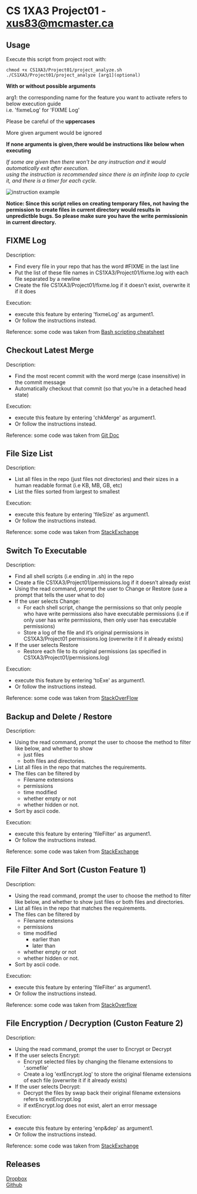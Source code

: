 # CS 1XA3 Project01 - <xus83@mcmaster.ca>
## Usage
Execute this script from project root with:
```
chmod +x CS1XA3/Project01/project_analyze.sh
./CS1XA3/Project01/project_analyze [arg1](optional)
```
**With or without possible arguments**

arg1: the corresponding name for the feature you want to activate refers to below execution guide\
i.e. 'fixmeLog' for 'FIXME Log'

Please be careful of the **uppercases**

More given argument would be ignored

**If none arguments is given,there would be instructions like below when executing**

*If some are given then there won't be any instruction and it would automatically exit after execution.*\
*using the instruction is recommended since there is an infinite loop to cycle it, and there is a timer for each cycle.*

![instruction example](https://i.loli.net/2020/02/29/E3ygfYFBdQ1Jnbx.png)

**Notice: Since this script relies on creating temporary files, not having the permission to create files in current directory would results in unpredictble bugs. So please make sure you have the write permissionin in current directory.** 

## FIXME Log
Description: 
* Find every file in your repo that has the word #FIXME in the last line
* Put the list of these file names in CS1XA3/Project01/fixme.log with each file separated by a
newline
* Create the file CS1XA3/Project01/fixme.log if it doesn’t exist, overwrite it if it does

Execution:
* execute this feature by entering 'fixmeLog' as argument1.
* Or follow the instructions instead.

Reference: some code was taken from [Bash scripting cheatsheet](https://devhints.io/bash)

## Checkout Latest Merge
Description: 
* Find the most recent commit with the word merge (case insensitive) in the commit message
* Automatically checkout that commit (so that you’re in a detached head state)

Execution: 
* execute this feature by entering 'chkMerge' as argument1. 
* Or follow the instructions instead.

Reference: some code was taken from [Git Doc](https://git-scm.com/docs)

##  File Size List
Description: 
* List all files in the repo (just files not directories) and their sizes in a human readable format (i.e
KB, MB, GB, etc)
* List the files sorted from largest to smallest

Execution:
* execute this feature by entering 'fileSize' as argument1.
* Or follow the instructions instead.

Reference: some code was taken from [StackExchange](https://unix.stackexchange.com/questions/405601/how-do-i-store-the-human-friendly-size-of-a-file-in-a-variable)

## Switch To Executable
Description: 
* Find all shell scripts (i.e ending in .sh) in the repo
* Create a file CS1XA3/Project01/permissions.log if it doesn’t already exist
* Using the read command, prompt the user to Change or Restore (use a prompt that tells the user
what to do)
* If the user selects Change:
    * For each shell script, change the permissions so that only people who have write permissions also have executable permissions (i.e if only user has write permissions, then only user has executable permissions)
    * Store a log of the file and it’s original permissions in CS1XA3/Project01 permissions.log (overwrite it if it already exists)
* If the user selects Restore
    * Restore each file to its original permissions (as specified in CS1XA3/Project01/permissions.log)

Execution:
* execute this feature by entering 'toExe' as argument1.
* Or follow the instructions instead.

Reference: some code was taken from [StackOverFlow](https://stackoverflow.com/questions/10929453/read-a-file-line-by-line-assigning-the-value-to-a-variable)

## Backup and Delete / Restore
Description: 
* Using the read command, prompt the user to choose the method to filter like below, and whether to show
    * just files
    * both files and directories.
* List all files in the repo that matches the requirements.
* The files can be filtered by 
    * Filename extensions
    * permissions
    * time modified
    * whether empty or not
    * whether hidden or not. 
* Sort by ascii code.

Execution:
* execute this feature by entering 'fileFilter' as argument1.
* Or follow the instructions instead.

Reference: some code was taken from [StackExchange](https://unix.stackexchange.com/questions/236029/bash-how-do-you-return-file-extensions?rq=1)

## File Filter And Sort (Custon Feature 1)
Description: 
* Using the read command, prompt the user to choose the method to filter like below, and whether to show just files or both files and directories.
* List all files in the repo that matches the requirements.
* The files can be filtered by 
    * Filename extensions
    * permissions
    * time modified
        * earlier than
        * later than
    * whether empty or not
    * whether hidden or not. 
* Sort by ascii code.

Execution:
* execute this feature by entering 'fileFilter' as argument1.
* Or follow the instructions instead.

Reference: some code was taken from [StackOverflow](https://stackoverflow.com/questions/48230259/bash-script-to-calculate-time-difference)

## File Encryption / Decryption (Custon Feature 2)
Description: 
* Using the read command, prompt the user to Encrypt or Decrypt 
* If the user selects Encrypt:
    * Encrypt selected files by changing the filename extensions to '.somefile'
    * Create a log 'extEncrypt.log' to store the original filename extensions of each file (overwrite it if it already exists)
* If the user selects Decrypt: 
    * Decrypt the files by swap back their original filename extensions refers to extEncrypt.log
    * if extEncrypt.log does not exist, alert an error message

Execution:
* execute this feature by entering 'enp&dep' as argument1.
* Or follow the instructions instead.

Reference: some code was taken from [StackExchange](https://unix.stackexchange.com/questions/236029/bash-how-do-you-return-file-extensions?rq=1)

## Releases
[Dropbox](https://www.dropbox.com/s/558o9f009kcr6ly/project_analyze.sh?dl=0)\
[Github](https://github.com/GLENNXV/CS1XA3/releases)